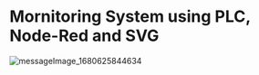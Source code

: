 # Mornitoring System using PLC, Node-Red and SVG










![messageImage_1680625844634](https://user-images.githubusercontent.com/81687385/229857609-d0b5d30f-0371-4133-9201-aae6f6bce9b9.jpg)



